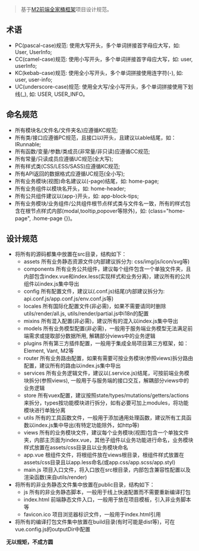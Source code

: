 > 基于[M2前端全家桶框架](https://github.com/miracle-git/wx)项目设计规范。

## 术语
- PC(pascal-case)规范: 使用大写开头，多个单词拼接首字母应大写，如: User, UserInfo;
- CC(camel-case)规范: 使用小写开头，多个单词拼接首字母应大写，如: user, userInfo;
- KC(kebab-case)规范: 使用全小写开头，多个单词拼接使用连字符(-), 如: user, user-info;
- UC(underscore-case)规范: 使用全大写/全小写开头，多个单词拼接使用下划线(_), 如: USER, USER_INFO。

## 命名规范

- 所有模块名(文件名/文件夹名)应遵循KC规范;
- 所有类/接口应遵循PC规范，且接口以I开头，且建议以able结尾，如：IRunnable;
- 所有函数/变量/参数/类成员(非常量/非只读)应遵循CC规范;
- 所有常量/只读成员应遵循UC规范(全大写);
- 所有样式类(CSS/LESS/SASS)应遵循KC规范;
- 所有API返回的数据格式应遵循UC规范(全小写);
- 所有业务模块(视图)命名建议以(-page)结尾，如: home-page;
- 所有业务组件以模块名开头，如: home-header;
- 所有公共组件建议以(app-)开头，如: app-block-tips;
- 所有业务模块/业务组件/公共组件根节点样式类与文件名一致，所有的样式包含在根节点样式内部(modal,tooltip,popover等除外)，如: (class="home-page", .home-page {})。

## 设计规范
- 将所有的源码都集中放置在src目录，结构如下：
  - assets 所有业务静态资源文件(内部建议拆分为: css/img/js/icon/svg等)
  - components 所有业务公共组件，建议每个组件包含一个单独文件夹，且内部包含index.vue和index.less(实现样式和业务分离)，建议所有的公共组件以index.js集中导出
  - config 所有配置文件，建议以(.conf.js)结尾(内部建议拆分为: api.conf.js/app.conf.js/env.conf.js等)
  - locales 所有国际化配置文件(非必需)，如果不需要请同时删除utils/render/all.js, utils/render/partial.js中i18n的配置
  - mixins 所有混入配置(非必需)，建议所有的混入以index.js集中导出
  - models 所有业务模型配置(非必需)，一般用于服务端业务模型无法满足前端需求或提取部分数据所用, 解耦部分views中的业务逻辑
  - plugins 所有第三方插件配置，一般用于集成全局项目第三方框架，如：Element, Vant, M2等
  - router 所有业务路由配置，如果有需要可按业务模块(参照views)拆分路由配置，建议所有的路由以index.js集中导出
  - services 所有业务逻辑文件，建议以(.service.js)结尾，可按前端业务模块拆分(参照views), 一般用于与服务端的接口交互，解耦部分views中的业务逻辑
  - store 所有vuex配置，建议按照state/types/mutations/getters/actions来拆分，types按功能模块进行拆分，如有必要可加上modules，将功能模块进行单独分离
  - utils 所有的工具函数文件，一般用于添加通用处理函数，建议所有工具函数以index.js集中导出(有特定功能除外，如http等)
  - views 所有的业务模块文件，建议每个业务模块(视图)包含一个单独文件夹，内部主页面为index.vue，其他子组件以业务功能进行命名，业务模块样式放置在assets/css目录且以业务模块命名
  - app.vue 根组件文件，将根组件放在views根目录，根组件样式放置在assets/css目录且以app.less命名(或app.css/app.scss/app.styl)
  - main.js 项目入口文件，将入口放在src根目录，内部包含兼容性配置以及渲染函数(来自utils/render)
- 将所有的非业务静态文件集中放置在public目录，结构如下：
  - js 所有的非业务静态脚本，一般用于线上快速配置而不需要重新编译打包
  - index.html 前端静态文件入口，一般用于放在项目模板，引入非业务脚本等
  - favicon.ico 项目浏览器标识文件，一般用于index.html引用
- 将所有的编译打包文件集中放置在build目录(有时可能是dist等)，可在vue.config.js的outputDir中配置

**无以规矩，不成方圆**

